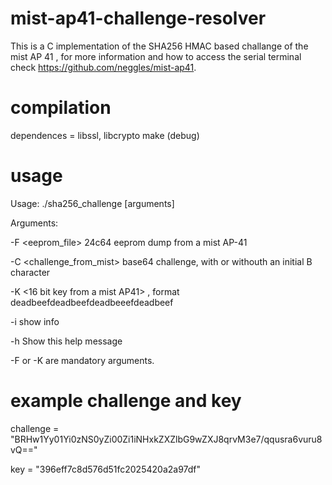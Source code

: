 # mist-ap41-challenge-resolver

This is a C implementation of the SHA256 HMAC based challange of the mist AP 41 , for more information and how to access the serial terminal check https://github.com/neggles/mist-ap41.

# compilation

dependences = libssl, libcrypto
make (debug)

# usage 

Usage: ./sha256_challenge [arguments]

Arguments:

  -F <eeprom_file> 24c64 eeprom dump from a mist AP-41
  
  -C <challenge_from_mist> base64 challenge, with or withouth an initial B character
  
  -K <16 bit key from a mist AP41> , format deadbeefdeadbeefdeadbeeefdeadbeef 
  
  -i show info
  
  -h Show this help message

  

-F or -K are mandatory arguments.
# example challenge and key
challenge = "BRHw1Yy01Yi0zNS0yZi00Zi1iNHxkZXZlbG9wZXJ8qrvM3e7/qqusra6vuru8vQ==" 

key = "396eff7c8d576d51fc2025420a2a97df"


